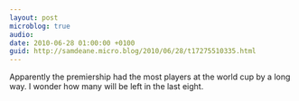```yaml
---
layout: post
microblog: true
audio: 
date: 2010-06-28 01:00:00 +0100
guid: http://samdeane.micro.blog/2010/06/28/t17275510335.html
---
```

Apparently the premiership had the most players at the world cup by a long way. I wonder how many will be left in the last eight.
